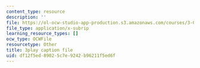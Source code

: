 ```yaml
---
content_type: resource
description: ''
file: https://ol-ocw-studio-app-production.s3.amazonaws.com/courses/3-091sc-introduction-to-solid-state-chemistry-fall-2010/df12f5ed89025c7e9242b96211f5ed6f_2eLeU6-0W7E.vtt
file_type: application/x-subrip
learning_resource_types: []
ocw_type: OCWFile
resourcetype: Other
title: 3play caption file
uid: df12f5ed-8902-5c7e-9242-b96211f5ed6f
---
```

